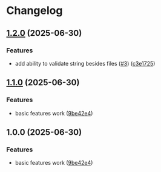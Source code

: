 # Changelog

## [1.2.0](https://github.com/cloud-on-prem/mermaid-validator/compare/v1.1.0...v1.2.0) (2025-06-30)


### Features

* add ability to validate string besides files ([#3](https://github.com/cloud-on-prem/mermaid-validator/issues/3)) ([c3e1725](https://github.com/cloud-on-prem/mermaid-validator/commit/c3e17254b0ead9ee28ccfe12397b631f22b41ea5))

## [1.1.0](https://github.com/cloud-on-prem/mermaid-validator/compare/v1.0.0...v1.1.0) (2025-06-30)


### Features

* basic features work ([9be42e4](https://github.com/cloud-on-prem/mermaid-validator/commit/9be42e4ebce4026156c4696b488901ebfff96d2b))

## 1.0.0 (2025-06-30)


### Features

* basic features work ([9be42e4](https://github.com/cloud-on-prem/mermaid-validator/commit/9be42e4ebce4026156c4696b488901ebfff96d2b))
